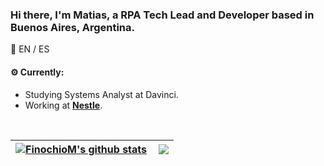 ### Hi there, I'm Matias, a RPA Tech Lead and Developer based in Buenos Aires, Argentina.

:speech_balloon: EN / ES

#### ⚙️ Currently:
* Studying Systems Analyst at Davinci.
* Working at [**Nestle**](https://www.nestle.com.ar/).

<br>

| <a href="https://github.com/FinochioM/github-readme-stats"><img align="center" src="https://github-readme-stats.vercel.app/api?username=FinochioM&show_icons=true&count_private=true&theme=dark&hide_border=true&hide_rank=true" alt="FinochioM's github stats" /></a> | <a href="https://github.com/FinochioM/github-readme-stats"><img align="right" src="https://github-readme-stats.vercel.app/api/top-langs/?username=FinochioM&layout=compact&theme=dark&hide_border=true" /></a> |
| ------------- | ------------- |
